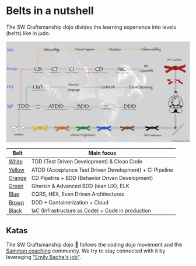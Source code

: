 # Belts in a nutshell

The SW Craftsmanship dojo divides the learning experience into levels (belts)
like in judo.

![Belts](belts.jpeg)

| Belt                       | Main focus                                              |
| -------------------------- | ------------------------------------------------------- |
| [White](01-white/README.md)   | TDD (Test Driven Development) & Clean Code              |
| [Yellow](02-yellow/README.md) | ATDD (Acceptance Test Driven Development) + CI Pipeline |
| [Orange](03-orange/README.md) | CD Pipeline + BDD (Behavior Driven Development)         |
| [Green](04-green/README.md)   | Gherkin & Advanced BDD (lean UX), ELK                   |
| [Blue](05-blue/README.md)     | CQRS, HEX, Even Driven Architectures                    |
| [Brown](06-brown/README.md)   | DDD + Containerization + Cloud                          |
| [Black](07-black/README.md)   | IaC (Infrastructure as Code) + Code in production       |

## Katas

The SW Craftsmanship dojo 🥋 follows the coding dojo movement and the
[Samman coaching](https://sammancoaching.org/) community. We try to stay
connected with it by leveraging
["Emily Bache's job"](https://github.com/emilybache?tab=repositories).

